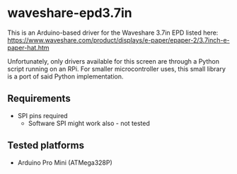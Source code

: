 # waveshare-epd3.7in
This is an Arduino-based driver for the Waveshare 3.7in EPD listed here: https://www.waveshare.com/product/displays/e-paper/epaper-2/3.7inch-e-paper-hat.htm

Unfortunately, only drivers available for this screen are through a Python script running on an RPi. For smaller microcontroller uses, this small library is a port of said Python implementation.

## Requirements
* SPI pins required
  * Software SPI might work also - not tested

## Tested platforms
* Arduino Pro Mini (ATMega328P)